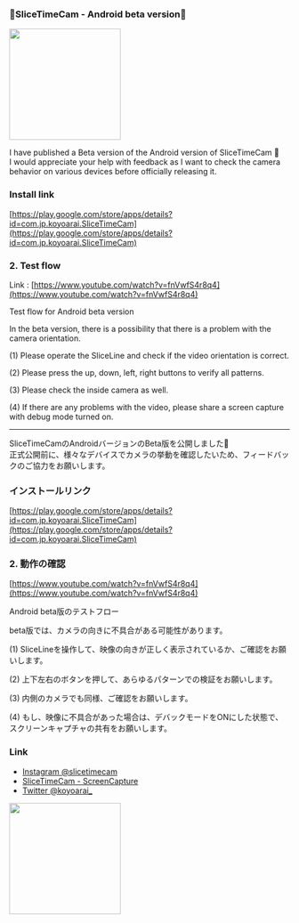 ### 📸SliceTimeCam - Android beta version📸


<img src="https://user-images.githubusercontent.com/19504762/134522734-5758394f-dc19-4e0d-988f-36c2fe58d64a.jpg" width="200">



I have published a Beta version of the Android version of SliceTimeCam 🎉  
I would appreciate your help with feedback as I want to check the camera behavior on various devices before officially releasing it.

### Install link

[https://play.google.com/store/apps/details?id=com.jp.koyoarai.SliceTimeCam](https://play.google.com/store/apps/details?id=com.jp.koyoarai.SliceTimeCam)

### 2. Test flow 

Link : [https://www.youtube.com/watch?v=fnVwfS4r8q4](https://www.youtube.com/watch?v=fnVwfS4r8q4)

Test flow for Android beta version

In the beta version, there is a possibility that there is a problem with the camera orientation.

(1) Please operate the SliceLine and check if the video orientation is correct.

(2) Please press the up, down, left, right buttons to verify all patterns.

(3) Please check the inside camera as well.

(4) If there are any problems with the video, please share a screen capture with debug mode turned on. 


---

SliceTimeCamのAndroidバージョンのBeta版を公開しました🎉  
正式公開前に、様々なデバイスでカメラの挙動を確認したいため、フィードバックのご協力をお願いします。

### インストールリンク

[https://play.google.com/store/apps/details?id=com.jp.koyoarai.SliceTimeCam](https://play.google.com/store/apps/details?id=com.jp.koyoarai.SliceTimeCam)

### 2. 動作の確認 

[https://www.youtube.com/watch?v=fnVwfS4r8q4](https://www.youtube.com/watch?v=fnVwfS4r8q4)

Android beta版のテストフロー

beta版では、カメラの向きに不具合がある可能性があります。

(1) SliceLineを操作して、映像の向きが正しく表示されているか、ご確認をお願いします。

(2) 上下左右のボタンを押して、あらゆるパターンでの検証をお願いします。

(3) 内側のカメラでも同様、ご確認をお願いします。

(4) もし、映像に不具合があった場合は、デバックモードをONにした状態で、スクリーンキャプチャの共有をお願いします。 

### Link

- [Instagram @slicetimecam](https://www.instagram.com/slicetimecam/)
- [SliceTimeCam - ScreenCapture](https://www.youtube.com/watch?v=_BVRlVS--WA)
- [Twitter @koyoarai_](https://twitter.com/koyoarai_)

<img src="https://user-images.githubusercontent.com/19504762/132701170-7d0084af-cc43-4385-8124-9793b9481f84.png" width="200">
